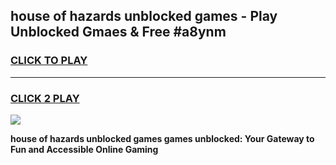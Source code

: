 
## house of hazards unblocked games - Play Unblocked Gmaes & Free #a8ynm
<h3>
<a href="https://news.freeplayer.one?title=house_of_hazards_unblocked_games&ref=03M">CLICK TO PLAY</a></h3>
<hr>

<h3>
<a href="https://news.freeplayer.one?title=house_of_hazards_unblocked_games&ref=03M">CLICK 2 PLAY</a>
  
</h3>

<a href="https://news.freeplayer.one?title=house_of_hazards_unblocked_games&ref=03M"><img src="https://clearcache.store/games.png"></a>


**house of hazards unblocked games games unblocked: Your Gateway to Fun and Accessible Online Gaming**

